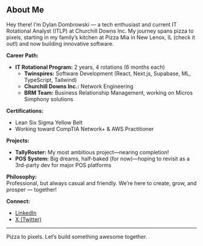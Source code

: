 ## About Me

Hey there! I’m Dylan Dombrowski — a tech enthusiast and current IT Rotational Analyst (ITLP) at Churchill Downs Inc. My journey spans pizza to pixels, starting in my family’s kitchen at Pizza Mia in New Lenox, IL (check it out!) and now building innovative software.

**Career Path:**
- **IT Rotational Program:** 2 years, 4 rotations (6 months each)
  - **Twinspires:** Software Development (React, Next.js, Supabase, ML, TypeScript, Tailwind)
  - **Churchill Downs Inc.:** Network Engineering
  - **BRM Team:** Business Relationship Management, working on Micros Simphony solutions

**Certifications:**
- Lean Six Sigma Yellow Belt
- Working toward CompTIA Network+ & AWS Practitioner

**Projects:**
- **TallyRoster:** My most ambitious project—nearing completion!
- **POS System:** Big dreams, half-baked (for now)—hoping to revisit as a 3rd-party dev for major POS platforms

**Philosophy:**  
Professional, but always casual and friendly. We’re here to create, grow, and prosper — together!

**Connect:**  
- [LinkedIn](https://www.linkedin.com/in/dylandombrowski/)  
- [X (Twitter)](https://x.com/dylandombro)

---

Pizza to pixels. Let’s build something awesome together.
